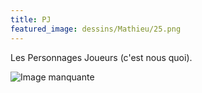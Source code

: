 ```yaml
---
title: PJ
featured_image: dessins/Mathieu/25.png
---
```


Les Personnages Joueurs (c'est nous quoi).

![Image manquante](dessins/Mathieu/25.png "C'est là qu'on habite. Ça sent souvent mauvais mais c'est douillet.")
